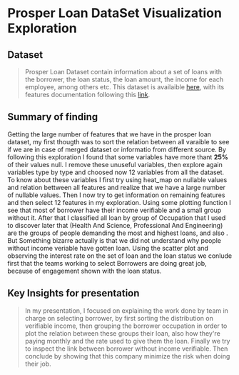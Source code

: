 # Prosper Loan DataSet Visualization Exploration

## Dataset
> Prosper Loan Dataset contain information about a set of loans with the borrower, the loan status, the loan amount, the income for each employee, among others etc. 
> This dataset is availaible [here](https://s3.amazonaws.com/udacity-hosted-downloads/ud651/prosperLoanData.csv.), with its features documentation following this [link](https://docs.google.com/spreadsheets/u/0/d/1gDyi_L4UvIrLTEC6Wri5nbaMmkGmLQBk-Yx3z0XDEtI/edit?usp=sharing).

## Summary of finding
Getting the large number of features that we have in the prosper loan dataset, my first thougth was to sort the relation between all varaible to see if we are in case of merged dataset or informatio from different source. By following this exploration I found that  some variables have more thant __25%__ of their values null. I remove these unuseful variables, then explore again variables type by type and choosed now 12 variables from all the dataset. To know about these variables I first try using heat_map on nullable values and relation bettween all features and realize that we have a large number of nullable values. Then I now try to get information on remaining features and then select 12 features in my exploration. Using some plotting function I see  that most of borrower have their income verifiable and a small group without it. After that I classified all loan by group of Occupation that I used to discover later that (Health And Science, Professional And Engineering) are the groups of people demanding the most and highest loans, and also . But Something bizarre actually is that we did not understand why people without income veriable have gotten loan. Using the scatter plot and observing the interest rate on the set of loan and the loan status we conlude first that the teams working to select Borrowers are doing great job, because of engagement shown with the loan status.

## Key Insights for presentation

> In my presentation, I focused on explaining the work done by team in charge on selecting borrower, by first sorting the distribution on verifiable income, then grouping the borrower occupation in order to plot the relation between these groups their loan, also how they're paying monthly and the rate used to give them the loan. Finally we try to inspect the link between borrower without income verifiable. Then conclude by showing that this company minimize the risk when doing their job. 
